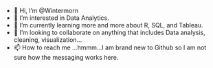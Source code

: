 - 👋 Hi, I’m @Wintermorn
- 👀 I’m interested in Data Analytics.
- 🌱 I’m currently learning more and more about R, SQL, and Tableau.
- 💞️ I’m looking to collaborate on anything that includes Data analysis, cleaning, visualization...
- 📫 How to reach me ...hmmm...I am brand new to Github so I am not sure how the messaging works here.

<!---
Wintermorn/Wintermorn is a ✨ special ✨ repository because its `README.md` (this file) appears on your GitHub profile.
You can click the Preview link to take a look at your changes.
--->
